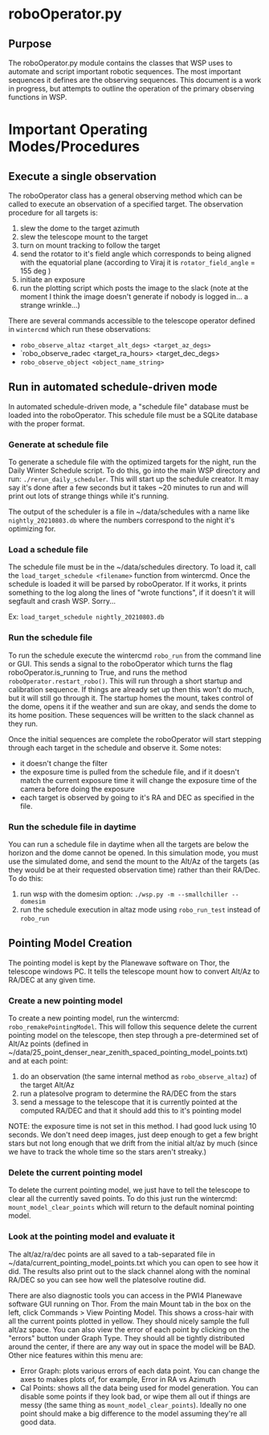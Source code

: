 # roboOperator.py

## Purpose
The roboOperator.py module contains the classes that WSP uses to automate and script important robotic sequences. The most important sequences it defines are the observing sequences. This document is a work in progress, but attempts to outline the operation of the primary observing functions in WSP.

# Important Operating Modes/Procedures

## Execute a single observation
The roboOperator class has a general observing method which can be called to execute an observation of a specified target. The observation procedure for all targets is:
1. slew the dome to the target azimuth
2. slew the telescope mount to the target
3. turn on mount tracking to follow the target
4. send the rotator to it's field angle which corresponds to being aligned with the equatorial plane (according to Viraj it is `rotator_field_angle` = 155 deg )
5. initiate an exposure
6. run the plotting script which posts the image to the slack (note at the moment I think the image doesn't generate if nobody is logged in... a strange wrinkle...)

There are several commands accessible to the telescope operator defined in `wintercmd` which run these observations:
- `robo_observe_altaz <target_alt_degs> <target_az_degs>`
- `robo_observe_radec <target_ra_hours> <target_dec_degs>
- `robo_observe_object <object_name_string>`

## Run in automated schedule-driven mode
In automated schedule-driven mode, a "schedule file" database must be loaded into the roboOperator. This schedule file must be a SQLite database with the proper format.

### Generate at schedule file
To generate a schedule file with the optimized targets for the night, run the Daily Winter Schedule script. To do this, go into the main WSP directory and run: `./rerun_daily_scheduler`. This will start up the schedule creator. It may say it's done after a few seconds but it takes ~20 minutes to run and will print out lots of strange things while it's running.

The output of the scheduler is a file in ~/data/schedules with a name like `nightly_20210803.db` where the numbers correspond to the night it's optimizing for.

### Load a schedule file
The schedule file must be in the ~/data/schedules directory. To load it, call the `load_target_schedule <filename>` function from wintercmd. Once the schedule is loaded it will be parsed by roboOperator. If it works, it prints something to the log along the lines of "wrote functions", if it doesn't it will segfault and crash WSP. Sorry... 

Ex: `load_target_schedule nightly_20210803.db`

### Run the schedule file
To run the schedule execute the wintercmd `robo_run` from the command line or GUI. This sends a signal to the roboOperator which turns the flag roboOperator.is_running to True, and runs the method `roboOperator.restart_robo()`. This will run through a short startup and calibration sequence. If things are already set up then this won't do much, but it will still go through it. The startup homes the mount, takes control of the dome, opens it if the weather and sun are okay, and sends the dome to its home position. These sequences will be written to the slack channel as they run.

Once the initial sequences are complete the roboOperator will start stepping through each target in the schedule and observe it. Some notes:
- it doesn't change the filter
- the exposure time is pulled from the schedule file, and if it doesn't match the current exposure time it will change the exposure time of the camera before doing the exposure
- each target is observed by going to it's RA and DEC as specified in the file.

### Run the schedule file in daytime
You can run a schedule file in daytime when all the targets are below the horizon and the dome cannot be opened. In this simulation mode, you must use the simulated dome, and send the mount to the Alt/Az of the targets (as they would be at their requested observation time) rather than their RA/Dec. To do this:
1. run wsp with the domesim option: `./wsp.py -m --smallchiller --domesim`
2. run the schedule execution in altaz mode using `robo_run_test` instead of `robo_run`

## Pointing Model Creation
The pointing model is kept by the Planewave software on Thor, the telescope windows PC. It tells the telescope mount how to convert Alt/Az to RA/DEC at any given time.

### Create a new pointing model 
To create a new pointing model, run the wintercmd: `robo_remakePointingModel`. This will follow this sequence delete the current pointing model on the telescope, then step through a pre-determined set of Alt/Az points (defined in ~/data/25_point_denser_near_zenith_spaced_pointing_model_points.txt) and at each point:
1. do an observation (the same internal method as `robo_observe_altaz`) of the target Alt/Az
2. run a platesolve program to determine the RA/DEC from the stars
3. send a message to the telescope that it is currently pointed at the computed RA/DEC and that it should add this to it's pointing model

NOTE: the exposure time is not set in this method. I had good luck using 10 seconds. We don't need deep images, just deep enough to get a few bright stars but not long enough that we drift from the initial alt/az by much (since we have to track the whole time so the stars aren't streaky.)

### Delete the current pointing model
To delete the current pointing model, we just have to tell the telescope to clear all the currently saved points. To do this just run the wintercmd: `mount_model_clear_points` which will return to the default nominal pointing model.

### Look at the pointing model and evaluate it
The alt/az/ra/dec points are all saved to a tab-separated file in ~/data/current_pointing_model_points.txt which you can open to see how it did. The results also print out to the slack channel along with the nominal RA/DEC so you can see how well the platesolve routine did.

There are also diagnostic tools you can access in the PWI4 Planewave software GUI running on Thor. From the main Mount tab in the box on the left, click Commands > View Pointing Model. This shows a cross-hair with all the current points plotted in yellow. They should nicely sample the full alt/az space. You can also view the error of each point by clicking on the "errors" button under Graph Type. They should all be tightly distributed around the center, if there are any way out in space the model will be BAD. Other nice features within this menu are:
- Error Graph: plots various errors of each data point. You can change the axes to makes plots of, for example, Error in RA vs Azimuth
- Cal Points: shows all the data being used for model generation. You can disable some points if they look bad, or wipe them all out if things are messy (the same thing as `mount_model_clear_points`). Ideally no one point should make a big difference to the model assuming they're all good data.

